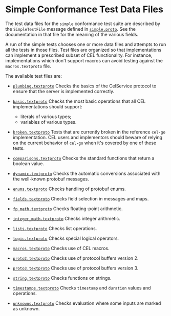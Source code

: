 # Simple Conformance Test Data Files

The test data files for the `simple` conformance test suite
are described by the `SimpleTestFile` message defined in
[`simple.proto`](../../../proto/test/v1/simple.proto).
See the documentation in that file for the meaning of the various fields.

A run of the simple tests chooses one or more data files and attempts
to run all the tests in those files.  Test files are organized so that
implementations can implement a prescribed subset of CEL functionality.
For instance, implementations which don't support macros can avoid testing
against the `macros.textproto` file.

The available test files are:

- [`plumbing.textproto`](plumbing.textproto) Checks the basics of the CelService
  protocol to ensure that the server is implemented correctly.

- [`basic.textproto`](basic.textproto) Checks the most basic operations that
  all CEL implementations should support:
  - literals of various types;
  - variables of various types.

- [`broken.textproto`](broken.textproto) Tests that are currently broken in
  the reference `cel-go` implementation.  CEL users and implementors should
  beware of relying on the current behavior of `cel-go` when it's covered
  by one of these tests.

- [`comparisons.textproto`](comparisons.textproto) Checks the standard functions
  that return a boolean value.

- [`dynamic.textproto`](dynamic.textproto) Checks the automatic conversions
  associated with the well-known protobuf messages.

- [`enums.textproto`](enums.textproto) Checks handling of protobuf enums.

- [`fields.textproto`](fields.textproto) Checks field selection in messages
  and maps.

- [`fp_math.textproto`](fp_math.textproto) Checks floating-point arithmetic.

- [`integer_math.textproto`](integer_math.textproto) Checks integer arithmetic.

- [`lists.textproto`](lists.textproto) Checks list operations.

- [`logic.textproto`](logic.textproto) Checks special logical operators.

- [`macros.textproto`](macros.textproto) Checks use of CEL macros.

- [`proto2.textproto`](proto2.textproto) Checks use of protocol buffers version
  2.

- [`proto3.textproto`](proto3.textproto) Checks use of protocol buffers version
  3.

- [`string.textproto`](string.textproto) Checks functions on strings.

- [`timestamps.textproto`](timestamps.proto) Checks `timestamp` and `duration`
  values and operations.

- [`unknowns.textproto`](unknowns.textproto) Checks evaluation where some
  inputs are marked as unknown.
